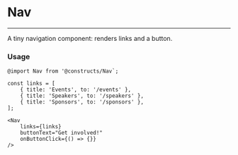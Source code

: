 # Nav

---

A tiny navigation component: renders links and a button.

### Usage

```JS
@import Nav from '@constructs/Nav`;

const links = [
    { title: 'Events', to: '/events' },
    { title: 'Speakers', to: '/speakers' },
    { title: 'Sponsors', to: '/sponsors' },
];

<Nav
    links={links}
    buttonText="Get involved!"
    onButtonClick={() => {}}
/>
```

